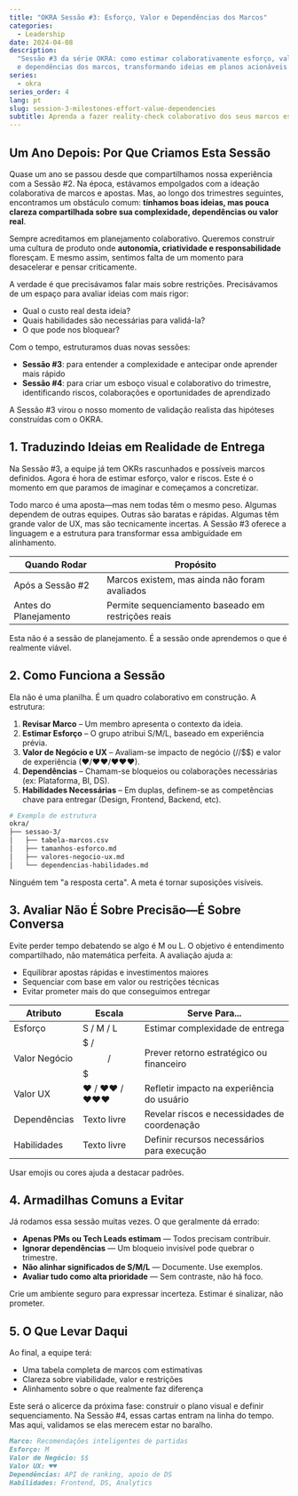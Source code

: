 ```yaml
---
title: "OKRA Sessão #3: Esforço, Valor e Dependências dos Marcos"
categories:
  - Leadership
date: 2024-04-08
description:
  "Sessão #3 da série OKRA: como estimar colaborativamente esforço, valor
  e dependências dos marcos, transformando ideias em planos acionáveis."
series:
  - okra
series_order: 4
lang: pt
slug: session-3-milestones-effort-value-dependencies
subtitle: Aprenda a fazer reality-check colaborativo dos seus marcos estimando esforço, pontuando valor e identificando dependências—antes de se comprometer com o trimestre
---
```


## Um Ano Depois: Por Que Criamos Esta Sessão

Quase um ano se passou desde que compartilhamos nossa experiência com a Sessão #2. Na época, estávamos empolgados com a ideação colaborativa de marcos e apostas. Mas, ao longo dos trimestres seguintes, encontramos um obstáculo comum: **tínhamos boas ideias, mas pouca clareza compartilhada sobre sua complexidade, dependências ou valor real**.

Sempre acreditamos em planejamento colaborativo. Queremos construir uma cultura de produto onde **autonomia, criatividade e responsabilidade** floresçam. E mesmo assim, sentimos falta de um momento para desacelerar e pensar criticamente.

A verdade é que precisávamos falar mais sobre restrições. Precisávamos de um espaço para avaliar ideias com mais rigor:

- Qual o custo real desta ideia?
- Quais habilidades são necessárias para validá-la?
- O que pode nos bloquear?

Com o tempo, estruturamos duas novas sessões:

- **Sessão #3**: para entender a complexidade e antecipar onde aprender mais rápido
- **Sessão #4**: para criar um esboço visual e colaborativo do trimestre, identificando riscos, colaborações e oportunidades de aprendizado

A Sessão #3 virou o nosso momento de validação realista das hipóteses construídas com o OKRA.

## 1. Traduzindo Ideias em Realidade de Entrega

Na Sessão #3, a equipe já tem OKRs rascunhados e possíveis marcos definidos. Agora é hora de estimar esforço, valor e riscos. Este é o momento em que paramos de imaginar e começamos a concretizar.

Todo marco é uma aposta—mas nem todas têm o mesmo peso. Algumas dependem de outras equipes. Outras são baratas e rápidas. Algumas têm grande valor de UX, mas são tecnicamente incertas. A Sessão #3 oferece a linguagem e a estrutura para transformar essa ambiguidade em alinhamento.

| Quando Rodar          | Propósito                                          |
| --------------------- | -------------------------------------------------- |
| Após a Sessão #2      | Marcos existem, mas ainda não foram avaliados      |
| Antes do Planejamento | Permite sequenciamento baseado em restrições reais |

Esta não é a sessão de planejamento. É a sessão onde aprendemos o que é realmente viável.

## 2. Como Funciona a Sessão

Ela não é uma planilha. É um quadro colaborativo em construção. A estrutura:

1. **Revisar Marco** – Um membro apresenta o contexto da ideia.
2. **Estimar Esforço** – O grupo atribui S/M/L, baseado em experiência prévia.
3. **Valor de Negócio e UX** – Avaliam-se impacto de negócio ($/$$/$$$) e valor de experiência (♥/♥♥/♥♥♥).
4. **Dependências** – Chamam-se bloqueios ou colaborações necessárias (ex: Plataforma, BI, DS).
5. **Habilidades Necessárias** – Em duplas, definem-se as competências chave para entregar (Design, Frontend, Backend, etc).

```bash
# Exemplo de estrutura
okra/
├── sessao-3/
│   ├── tabela-marcos.csv
│   ├── tamanhos-esforco.md
│   ├── valores-negocio-ux.md
│   └── dependencias-habilidades.md
```

Ninguém tem "a resposta certa". A meta é tornar suposições visíveis.

## 3. Avaliar Não É Sobre Precisão—É Sobre Conversa

Evite perder tempo debatendo se algo é M ou L. O objetivo é entendimento compartilhado, não matemática perfeita. A avaliação ajuda a:

- Equilibrar apostas rápidas e investimentos maiores
- Sequenciar com base em valor ou restrições técnicas
- Evitar prometer mais do que conseguimos entregar

| Atributo      | Escala       | Serve Para...                                |
| ------------- | ------------ | -------------------------------------------- |
| Esforço       | S / M / L    | Estimar complexidade de entrega              |
| Valor Negócio | $ / $$ / $$$ | Prever retorno estratégico ou financeiro     |
| Valor UX      | ♥ / ♥♥ / ♥♥♥ | Refletir impacto na experiência do usuário   |
| Dependências  | Texto livre  | Revelar riscos e necessidades de coordenação |
| Habilidades   | Texto livre  | Definir recursos necessários para execução   |

Usar emojis ou cores ajuda a destacar padrões.

## 4. Armadilhas Comuns a Evitar

Já rodamos essa sessão muitas vezes. O que geralmente dá errado:

- **Apenas PMs ou Tech Leads estimam** — Todos precisam contribuir.
- **Ignorar dependências** — Um bloqueio invisível pode quebrar o trimestre.
- **Não alinhar significados de S/M/L** — Documente. Use exemplos.
- **Avaliar tudo como alta prioridade** — Sem contraste, não há foco.

Crie um ambiente seguro para expressar incerteza. Estimar é sinalizar, não prometer.

## 5. O Que Levar Daqui

Ao final, a equipe terá:

- Uma tabela completa de marcos com estimativas
- Clareza sobre viabilidade, valor e restrições
- Alinhamento sobre o que realmente faz diferença

Este será o alicerce da próxima fase: construir o plano visual e definir sequenciamento. Na Sessão #4, essas cartas entram na linha do tempo. Mas aqui, validamos se elas merecem estar no baralho.

```markdown
Marco: Recomendações inteligentes de partidas
Esforço: M
Valor de Negócio: $$
Valor UX: ♥♥
Dependências: API de ranking, apoio de DS
Habilidades: Frontend, DS, Analytics
```
